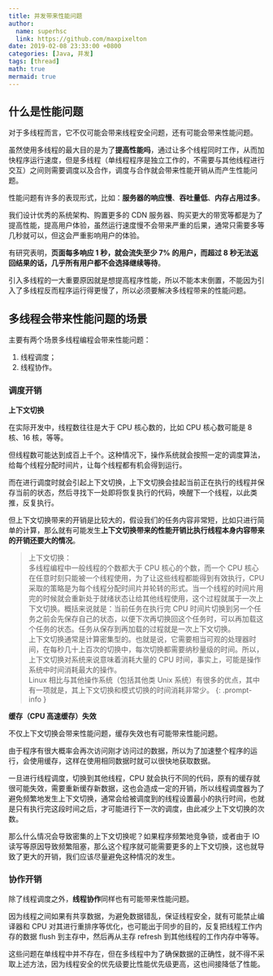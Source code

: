 ```yaml
---
title: 并发带来性能问题
author:
  name: superhsc
  link: https://github.com/maxpixelton
date: 2019-02-08 23:33:00 +0800
categories: [Java, 并发]
tags: [thread]
math: true
mermaid: true
---
```


## 什么是性能问题   

对于多线程而言，它不仅可能会带来线程安全问题，还有可能会带来性能问题。

虽然使用多线程的最大目的是为了**提高性能吗**，通过让多个线程同时工作，从而加快程序运行速度，但是多线程（单线程程序是独立工作的，不需要与其他线程进行交互）之间则需要调度以及合作，调度与合作就会带来性能开销从而产生性能问题。

性能问题有许多的表现形式，比如：**服务器的响应慢**、**吞吐量低**、**内存占用过多**。

我们设计优秀的系统架构、购置更多的 CDN 服务器、购买更大的带宽等都是为了提高性能，提高用户体验，虽然运行速度慢不会带来严重的后果，通常只需要多等几秒就可以，但这会严重影响用户的体验。

有研究表明，**页面每多响应 1 秒，就会流失至少 7% 的用户，而超过 8 秒无法返回结果的话，几乎所有用户都不会选择继续等待**。

引入多线程的一大重要原因就是想提高程序性能，所以不能本末倒置，不能因为引入了多线程反而程序运行得更慢了，所以必须要解决多线程带来的性能问题。



## 多线程会带来性能问题的场景

主要有两个场景多线程编程会带来性能问题：
1. 线程调度；
2. 线程协作。

### 调度开销

**上下文切换**

在实际开发中，线程数往往是大于 CPU 核心数的，比如 CPU 核心数可能是 8 核、16 核，等等。

但线程数可能达到成百上千个。这种情况下，操作系统就会按照一定的调度算法，给每个线程分配时间片，让每个线程都有机会得到运行。

而在进行调度时就会引起上下文切换，上下文切换会挂起当前正在执行的线程并保存当前的状态，然后寻找下一处即将恢复执行的代码，唤醒下一个线程，以此类推，反复执行。

但上下文切换带来的开销是比较大的，假设我们的任务内容非常短，比如只进行简单的计算，那么就有可能发生**上下文切换带来的性能开销比执行线程本身内容带来的开销还要大的情况**。

> 上下文切换：<br/>多线程编程中一般线程的个数都大于 CPU 核心的个数，而一个 CPU 核心在任意时刻只能被一个线程使用，为了让这些线程都能得到有效执行，CPU 采取的策略是为每个线程分配时间片并轮转的形式。当一个线程的时间片用完的时候就会重新处于就绪状态让给其他线程使用，这个过程就属于一次上下文切换。概括来说就是：当前任务在执行完 CPU 时间片切换到另一个任务之前会先保存自己的状态，以便下次再切换回这个任务时，可以再加载这个任务的状态。任务从保存到再加载的过程就是一次上下文切换。<br/>
上下文切换通常是计算密集型的。也就是说，它需要相当可观的处理器时间，在每秒几十上百次的切换中，每次切换都需要纳秒量级的时间。所以，上下文切换对系统来说意味着消耗大量的 CPU 时间，事实上，可能是操作系统中时间消耗最大的操作。<br/>
Linux 相比与其他操作系统（包括其他类 Unix 系统）有很多的优点，其中有一项就是，其上下文切换和模式切换的时间消耗非常少。
{: .prompt-info }

**缓存（CPU 高速缓存）失效**

不仅上下文切换会带来性能问题，缓存失效也有可能带来性能问题。

由于程序有很大概率会再次访问刚才访问过的数据，所以为了加速整个程序的运行，会使用缓存，这样在使用相同数据时就可以很快地获取数据。

一旦进行线程调度，切换到其他线程，CPU 就会执行不同的代码，原有的缓存就很可能失效，需要重新缓存新数据，这也会造成一定的开销，所以线程调度器为了避免频繁地发生上下文切换，通常会给被调度到的线程设置最小的执行时间，也就是只有执行完这段时间之后，才可能进行下一次的调度，由此减少上下文切换的次数。

那么什么情况会导致密集的上下文切换呢？如果程序频繁地竞争锁，或者由于 IO 读写等原因导致频繁阻塞，那么这个程序就可能需要更多的上下文切换，这也就导致了更大的开销，我们应该尽量避免这种情况的发生。

### 协作开销  

除了线程调度之外，**线程协作**同样也有可能带来性能问题。

因为线程之间如果有共享数据，为避免数据错乱，保证线程安全，就有可能禁止编译器和 CPU 对其进行重排序等优化，也可能出于同步的目的，反复把线程工作内存的数据 flush 到主存中，然后再从主存 refresh 到其他线程的工作内存中等等。

这些问题在单线程中并不存在，但在多线程中为了确保数据的正确性，就不得不采取上述方法，因为线程安全的优先级要比性能优先级更高，这也间接降低了性能。
